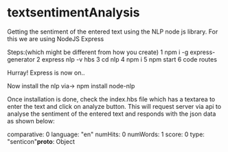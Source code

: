 # textsentimentAnalysis
Getting the sentiment of the entered text using the NLP node js library. For this we are using NodeJS Express

Steps:(which might be different from how you create)
1 npm i -g express-generator
2 express nlp -v hbs
3 cd nlp
4 npm i
5 npm start
6 code routes

Hurray! Express is now on..

Now install the nlp via->  npm install node-nlp

Once installation is done, check the index.hbs file which has a textarea to enter the text and click on analyze button. This will request server via api to analyse the sentiment of the entered text and responds with the json data as shown below:

comparative: 0 language: "en" numHits: 0 numWords: 1 score: 0 type: "senticon"__proto__: Object
